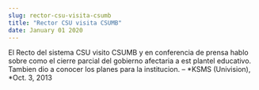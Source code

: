 ```yaml
---
slug: rector-csu-visita-csumb
title: "Rector CSU visita CSUMB"
date: January 01 2020
---
```


<p>El  Recto del sistema CSU visito CSUMB y en conferencia de prensa hablo sobre como el cierre parcial del gobierno afectaria a est plantel educativo. Tambien dio a conocer los planes para la institucion. – *KSMS (Univision), *Oct. 3, 2013
</p>

